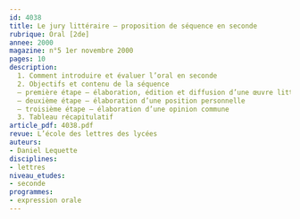 ```yaml
---
id: 4038
title: Le jury littéraire – proposition de séquence en seconde
rubrique: Oral [2de]
annee: 2000
magazine: n°5 1er novembre 2000
pages: 10
description: 
  1. Comment introduire et évaluer l’oral en seconde
  2. Objectifs et contenu de la séquence
  – première étape – élaboration, édition et diffusion d’une œuvre littéraire
  – deuxième étape – élaboration d’une position personnelle
  – troisième étape – élaboration d’une opinion commune
  3. Tableau récapitulatif
article_pdf: 4038.pdf
revue: L’école des lettres des lycées
auteurs:
- Daniel Lequette
disciplines:
- lettres
niveau_etudes:
- seconde
programmes:
- expression orale
---
```

